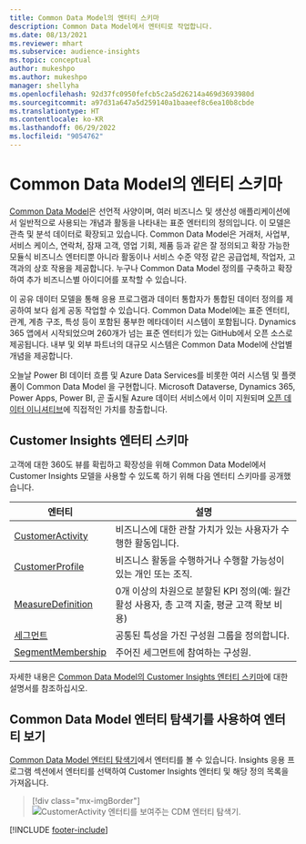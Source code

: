 ```yaml
---
title: Common Data Model의 엔터티 스키마
description: Common Data Model에서 엔터티로 작업합니다.
ms.date: 08/13/2021
ms.reviewer: mhart
ms.subservice: audience-insights
ms.topic: conceptual
author: mukeshpo
ms.author: mukeshpo
manager: shellyha
ms.openlocfilehash: 92d37fc0950fefcb5c2a5d26214a469d3693980d
ms.sourcegitcommit: a97d31a647a5d259140a1baaeef8c6ea10b8cbde
ms.translationtype: HT
ms.contentlocale: ko-KR
ms.lasthandoff: 06/29/2022
ms.locfileid: "9054762"
---
```

# <a name="entity-schemas-in-common-data-model"></a>Common Data Model의 엔터티 스키마

[Common Data Model](/common-data-model/)은 선언적 사양이며, 여러 비즈니스 및 생산성 애플리케이션에서 일반적으로 사용되는 개념과 활동을 나타내는 표준 엔터티의 정의입니다. 이 모델은 관측 및 분석 데이터로 확장되고 있습니다. Common Data Model은 거래처, 사업부, 서비스 케이스, 연락처, 잠재 고객, 영업 기회, 제품 등과 같은 잘 정의되고 확장 가능한 모듈식 비즈니스 엔터티뿐 아니라 활동이나 서비스 수준 약정 같은 공급업체, 작업자, 고객과의 상호 작용을 제공합니다. 누구나 Common Data Model 정의를 구축하고 확장하여 추가 비즈니스별 아이디어를 포착할 수 있습니다.

이 공유 데이터 모델을 통해 응용 프로그램과 데이터 통합자가 통합된 데이터 정의를 제공하여 보다 쉽게 공동 작업할 수 있습니다. Common Data Model에는 표준 엔터티, 관계, 계층 구조, 특성 등이 포함된 풍부한 메타데이터 시스템이 포함됩니다. Dynamics 365 앱에서 시작되었으며 260개가 넘는 표준 엔터티가 있는 GitHub에서 오픈 소스로 제공됩니다. 내부 및 외부 파트너의 대규모 시스템은 Common Data Model에 산업별 개념을 제공합니다.

오늘날 Power BI 데이터 흐름 및 Azure Data Services를 비롯한 여러 시스템 및 플랫폼이 Common Data Model 을 구현합니다. Microsoft Dataverse, Dynamics 365, Power Apps, Power BI, 곧 출시될 Azure 데이터 서비스에서 이미 지원되며 [오픈 데이터 이니셔티브](https://dynamics.microsoft.com/en-us/open-data-initiative/)에 직접적인 가치를 창출합니다.

## <a name="customer-insights-entity-schemas"></a>Customer Insights 엔터티 스키마

고객에 대한 360도 뷰를 확립하고 확장성을 위해 Common Data Model에서 Customer Insights 모델을 사용할 수 있도록 하기 위해 다음 엔터티 스키마를 공개했습니다.

| 엔터티 | 설명 |
|---------|---------|
|[CustomerActivity](/common-data-model/schema/core/applicationcommon/foundationcommon/crmcommon/solutions/customerinsights/customeractivity) | 비즈니스에 대한 관찰 가치가 있는 사용자가 수행한 활동입니다. |
|[CustomerProfile](/common-data-model/schema/core/applicationcommon/foundationcommon/crmcommon/solutions/customerinsights/customerprofile) | 비즈니스 활동을 수행하거나 수행할 가능성이 있는 개인 또는 조직. |
|[MeasureDefinition](/common-data-model/schema/core/applicationcommon/foundationcommon/crmcommon/solutions/customerinsights/measuredefinition) | 0개 이상의 차원으로 분할된 KPI 정의(예: 월간 활성 사용자, 총 고객 지출, 평균 고객 확보 비용) |
|[세그먼트](/common-data-model/schema/core/applicationcommon/foundationcommon/crmcommon/solutions/customerinsights/segment) | 공통된 특성을 가진 구성원 그룹을 정의합니다. |
|[SegmentMembership](/common-data-model/schema/core/applicationcommon/foundationcommon/crmcommon/solutions/customerinsights/segmentmembership) | 주어진 세그먼트에 참여하는 구성원. |

자세한 내용은 [Common Data Model의 Customer Insights 엔터티 스키마](/common-data-model/schema/core/applicationcommon/foundationcommon/crmcommon/solutions/customerinsights/overview)에 대한 설명서를 참조하십시오.

## <a name="view-entities-using-the-common-data-model-entity-navigator"></a>Common Data Model 엔터티 탐색기를 사용하여 엔터티 보기

[Common Data Model 엔터티 탐색기](https://microsoft.github.io/CDM/)에서 엔터티를 볼 수 있습니다. Insights 응용 프로그램 섹션에서 엔터티를 선택하여 Customer Insights 엔터티 및 해당 정의 목록을 가져옵니다.
> [!div class="mx-imgBorder"]
> ![CustomerActivity 엔터티를 보여주는 CDM 엔터티 탐색기.](media/CDM-entity-navigator.png "CustomerActivity 엔터티를 보여주는 CDM 엔터티 탐색기")


[!INCLUDE [footer-include](includes/footer-banner.md)]
